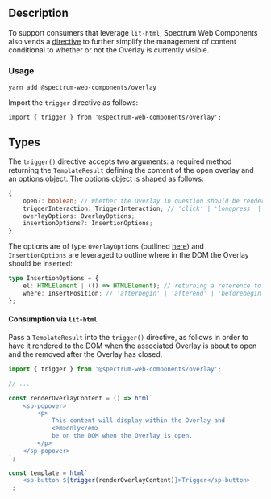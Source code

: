 ## Description

To support consumers that leverage `lit-html`, Spectrum Web Components also vends a [directive](https://lit.dev/docs/api/directives/) to further simplify the management of content conditional to whether or not the Overlay is currently visible.

### Usage

```
yarn add @spectrum-web-components/overlay
```

Import the `trigger` directive as follows:

```
import { trigger } from '@spectrum-web-components/overlay';
```

## Types

The `trigger()` directive accepts two arguments: a required method returning the `TemplateResult` defining the content of the open overlay and an options object. The options object is shaped as follows:

```ts
{
    open?: boolean; // Whether the Overlay in question should be rendered open.
    triggerInteraction: TriggerInteraction; // 'click' | 'longpress' | 'hover'
    overlayOptions: OverlayOptions;
    insertionOptions?: InsertionOptions;
}
```

The options are of type `OverlayOptions` (outlined [here](https://opensource.adobe.com/spectrum-web-components/components/imperative-api/#overlayoptions)) and `InsertionOptions` are leveraged to outline where in the DOM the Overlay should be inserted:

```ts
type InsertionOptions = {
    el: HTMLElement | (() => HTMLElement); // returning a reference to the element the Overlay should be inserted adjacent to
    where: InsertPosition; // 'afterbegin' | 'afterend' | 'beforebegin' | 'beforeend'
};
```

#### Consumption via `lit-html`

Pass a `TemplateResult` into the `trigger()` directive, as follows in order to have it rendered to the DOM when the associated Overlay is about to open and the removed after the Overlay has closed.

```js
import { trigger } from '@spectrum-web-components/overlay';

// ...

const renderOverlayContent = () => html`
    <sp-popover>
        <p>
            This content will display within the Overlay and
            <em>only</em>
            be on the DOM when the Overlay is open.
        </p>
    </sp-popover>
`;

const template = html`
    <sp-button ${trigger(renderOverlayContent)}>Trigger</sp-button>
`;
```
